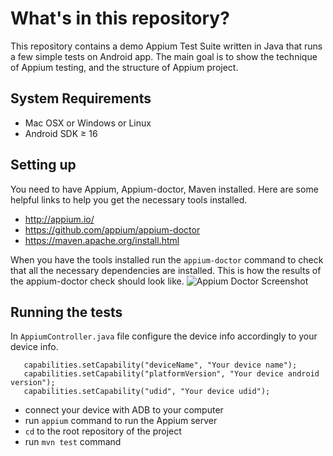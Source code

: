 # What's in this repository?

This repository contains a demo Appium Test Suite written in Java that runs a few simple tests on Android app.
The main goal is to show the technique of Appium testing, and the structure of Appium project.

## System Requirements

* Mac OSX or Windows or Linux
* Android SDK ≥ 16

## Setting up

You need to have Appium, Appium-doctor, Maven installed. Here are some helpful links to help you get the necessary tools installed.
* http://appium.io/
* https://github.com/appium/appium-doctor
* https://maven.apache.org/install.html

When you have the tools installed run the ```appium-doctor``` command to check that all the necessary dependencies are installed.
This is  how the results of the appium-doctor check should look like.
![Appium Doctor Screenshot](https://www.linkpicture.com/q/appium-doctor.png)

## Running the tests
In ```AppiumController.java``` file configure the device info accordingly to your device info.
```
   capabilities.setCapability("deviceName", "Your device name");
   capabilities.setCapability("platformVersion", "Your device android version");
   capabilities.setCapability("udid", "Your device udid");
```
* connect your device with ADB to your computer
* run ```appium``` command to run the Appium server
* ```cd``` to the root repository of the project
* run ```mvn test``` command
